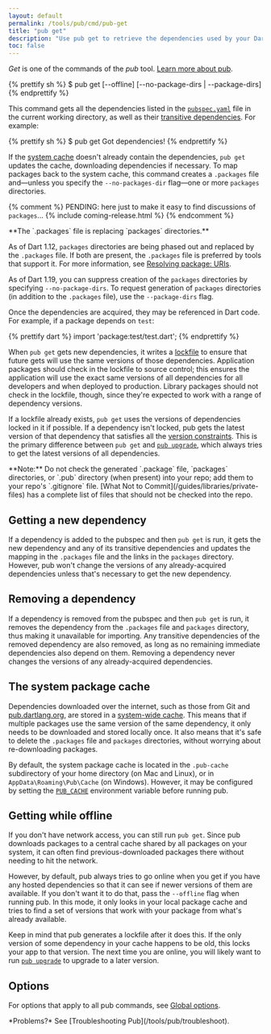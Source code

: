 ```yaml
---
layout: default
permalink: /tools/pub/cmd/pub-get
title: "pub get"
description: "Use pub get to retrieve the dependencies used by your Dart application."
toc: false
---
```


_Get_ is one of the commands of the _pub_ tool.
[Learn more about pub](/tools/pub).

{% prettify sh %}
$ pub get [--offline] [--no-package-dirs | --package-dirs]
{% endprettify %}

This command gets all the dependencies listed in the
[`pubspec.yaml`](/tools/pub/pubspec) file in the current working
directory, as well as their
[transitive dependencies](/tools/pub/glossary#transitive-dependency).
For example:

{% prettify sh %}
$ pub get
Got dependencies!
{% endprettify %}

If the [system cache](/tools/pub/glossary#system-cache)
doesn't already contain the dependencies, `pub get`
updates the cache,
downloading dependencies if necessary.
To map packages back to the system cache,
this command creates a `.packages` file and—unless you specify
the `--no-packages-dir` flag—one or more
`packages` directories.

{% comment %}
PENDING: here just to make it easy to find discussions of `packages`...
{% include coming-release.html %}
{% endcomment %}

<aside class="alert alert-warning" markdown="1">
  **The `.packages` file is replacing `packages` directories.**

  As of Dart 1.12,
  `packages` directories are being phased out and
  replaced by the `.packages` file.
  If both are present, the `.packages` file is preferred by
  tools that support it.
  For more information, see
  [Resolving package: URIs](https://github.com/lrhn/dep-pkgspec/blob/master/DEP-pkgspec.md#resolving-package-uris).

  As of Dart 1.19, you can suppress creation of the `packages` directories
  by specifying `--no-package-dirs`.
  To request generation of `packages` directories
  (in addition to the `.packages` file),
  use the `--package-dirs` flag.
</aside>

Once the dependencies are acquired, they may be referenced in Dart code.
For example, if a package depends on `test`:

{% prettify dart %}
import 'package:test/test.dart';
{% endprettify %}

When `pub get` gets new dependencies, it writes a
[lockfile](/tools/pub/glossary#lockfile) to ensure that future
gets will use the same versions of those dependencies.
Application packages should check in the lockfile to source control;
this ensures the application will use the exact same versions
of all dependencies for all developers and when deployed to production.
Library packages should not check in the lockfile, though, since they're
expected to work with a range of dependency versions.

If a lockfile already exists, `pub get` uses the versions of dependencies
locked in it if possible. If a dependency isn't locked, pub gets the
latest version of that dependency that satisfies all the [version
constraints](/tools/pub/glossary#version-constraint).
This is the primary difference between `pub get` and
[`pub upgrade`](/tools/pub/cmd/pub-upgrade), which always tries to
get the latest versions of all dependencies.

<aside class="alert alert-info" markdown="1">
**Note:** Do not check the generated `.package` file,
`packages` directories, or `.pub` directory (when present)
into your repo;
add them to your repo's `.gitignore` file.
[What Not to Commit](/guides/libraries/private-files) has a complete list
of files that should not be checked into the repo.
</aside>

## Getting a new dependency

If a dependency is added to the pubspec and then `pub get` is run,
it gets the new dependency and any of its transitive dependencies and
updates the mapping in the `.packages` file and
the links in the `packages` directory.
However, pub won't change the versions of any already-acquired
dependencies unless that's necessary to get the new dependency.

## Removing a dependency

If a dependency is removed from the pubspec and then `pub get` is run,
it removes the dependency from the `.packages` file and
`packages` directory, thus making it unavailable for importing.
Any transitive dependencies of the removed dependency are also removed,
as long as no remaining immediate dependencies also depend on them.
Removing a dependency never changes the versions of any
already-acquired dependencies.

## The system package cache

Dependencies downloaded over the internet, such as those from Git and
[pub.dartlang.org](https://pub.dartlang.org), are stored in a
[system-wide cache](/tools/pub/glossary#system-cache).
This means that if multiple packages use the same version of the
same dependency, it only needs to be
downloaded and stored locally once. It also means that it's safe to delete
the `.packages` file and `packages` directories, without
worrying about re-downloading packages.

By default, the system package cache is located in the `.pub-cache`
subdirectory of your home directory (on Mac and Linux),
or in `AppData\Roaming\Pub\Cache` (on Windows).
However, it may be configured by setting the
[`PUB_CACHE`](/tools/pub/installing)
environment variable before running pub.

## Getting while offline

If you don't have network access, you can still run `pub get`.
Since pub downloads packages to a central cache shared by all packages
on your system, it can often find previous-downloaded packages there
without needing to hit the network.

However, by default, pub always tries to go online when you get if you
have any hosted dependencies so that it can see if newer versions of them are
available. If you don't want it to do that, pass the `--offline` flag when
running pub. In this mode, it only looks in your local package cache and
tries to find a set of versions that work with your package from what's already
available.

Keep in mind that pub generates a lockfile after it does this. If the
only version of some dependency in your cache happens to be old, this locks
your app to that version. The next time you are online, you will likely want to
run [`pub upgrade`](/tools/pub/cmd/pub-upgrade) to upgrade to a later version.

## Options

For options that apply to all pub commands, see
[Global options](/tools/pub/cmd#global-options).

<aside class="alert alert-info" markdown="1">
*Problems?*
See [Troubleshooting Pub](/tools/pub/troubleshoot).
</aside>

